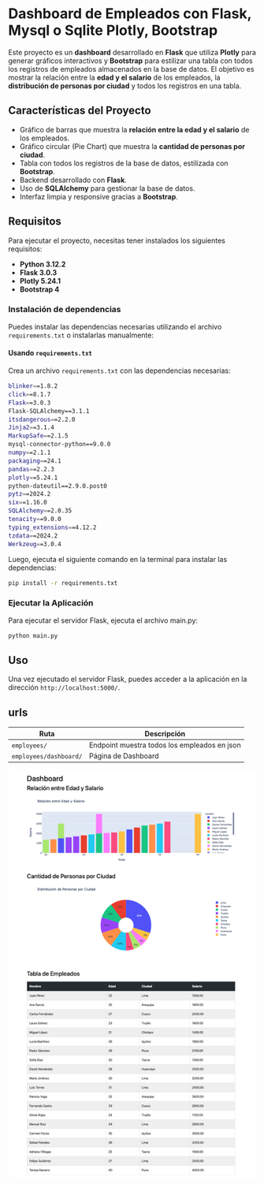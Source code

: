 # Dashboard de Empleados con Flask, Mysql o Sqlite Plotly, Bootstrap

Este proyecto es un **dashboard** desarrollado en **Flask** que utiliza **Plotly** para generar 
gráficos interactivos y **Bootstrap** para estilizar una tabla con todos los 
registros de empleados almacenados en la base de datos. 
El objetivo es mostrar la relación entre la **edad y el salario** de los empleados, 
la **distribución de personas por ciudad** y todos los registros en una tabla.

## Características del Proyecto

- Gráfico de barras que muestra la **relación entre la edad y el salario** de los empleados.
- Gráfico circular (Pie Chart) que muestra la **cantidad de personas por ciudad**.
- Tabla con todos los registros de la base de datos, estilizada con **Bootstrap**.
- Backend desarrollado con **Flask**.
- Uso de **SQLAlchemy** para gestionar la base de datos.
- Interfaz limpia y responsive gracias a **Bootstrap**.

## Requisitos

Para ejecutar el proyecto, necesitas tener instalados los siguientes requisitos:

- **Python 3.12.2**
- **Flask 3.0.3**
- **Plotly 5.24.1**
- **Bootstrap 4**

### Instalación de dependencias

Puedes instalar las dependencias necesarias utilizando el archivo `requirements.txt` o instalarlas manualmente:

#### Usando `requirements.txt`

Crea un archivo `requirements.txt` con las dependencias necesarias:

```bash
blinker==1.8.2
click==8.1.7
Flask==3.0.3
Flask-SQLAlchemy==3.1.1
itsdangerous==2.2.0
Jinja2==3.1.4
MarkupSafe==2.1.5
mysql-connector-python==9.0.0
numpy==2.1.1
packaging==24.1
pandas==2.2.3
plotly==5.24.1
python-dateutil==2.9.0.post0
pytz==2024.2
six==1.16.0
SQLAlchemy==2.0.35
tenacity==9.0.0
typing_extensions==4.12.2
tzdata==2024.2
Werkzeug==3.0.4
```

Luego, ejecuta el siguiente comando en la terminal para instalar las dependencias:

```bash
pip install -r requirements.txt
```

### Ejecutar la Aplicación
Para ejecutar el servidor Flask, ejecuta el archivo main.py:

```bash
python main.py
```

## Uso

Una vez ejecutado el servidor Flask, puedes acceder a la aplicación en la dirección `http://localhost:5000/`.

## urls

| Ruta                   | Descripción                                  |
|------------------------|----------------------------------------------|
| `employees/`           | Endpoint muestra todos los empleados en json |
| `employees/dashboard/` | Página de Dashboard                          |



![Project_Screenshot_2024-09-25_16.12.18.png](Project_Screenshot_2024-09-25_16.12.18.png)
